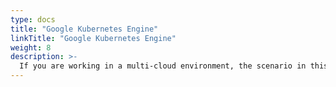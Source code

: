 ```yaml
---
type: docs
title: "Google Kubernetes Engine"
linkTitle: "Google Kubernetes Engine"
weight: 8
description: >-
  If you are working in a multi-cloud environment, the scenario in this section will guide on creating a Google Kubernetes Engine (GKE) and onboard it as an Azure Arc-enabled Kubernetes cluster in an automated fashion using Terraform.
---
```


